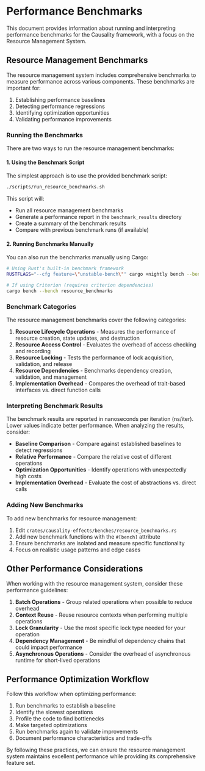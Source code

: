 # Performance Benchmarks

This document provides information about running and interpreting performance benchmarks for the Causality framework, with a focus on the Resource Management System.

## Resource Management Benchmarks

The resource management system includes comprehensive benchmarks to measure performance across various components. These benchmarks are important for:

1. Establishing performance baselines
2. Detecting performance regressions
3. Identifying optimization opportunities
4. Validating performance improvements

### Running the Benchmarks

There are two ways to run the resource management benchmarks:

#### 1. Using the Benchmark Script

The simplest approach is to use the provided benchmark script:

```bash
./scripts/run_resource_benchmarks.sh
```

This script will:
- Run all resource management benchmarks
- Generate a performance report in the `benchmark_results` directory
- Create a summary of the benchmark results
- Compare with previous benchmark runs (if available)

#### 2. Running Benchmarks Manually

You can also run the benchmarks manually using Cargo:

```bash
# Using Rust's built-in benchmark framework
RUSTFLAGS="--cfg feature=\"unstable-bench\"" cargo +nightly bench --bench resource_benchmarks

# If using Criterion (requires criterion dependencies)
cargo bench --bench resource_benchmarks
```

### Benchmark Categories

The resource management benchmarks cover the following categories:

1. **Resource Lifecycle Operations** - Measures the performance of resource creation, state updates, and destruction
2. **Resource Access Control** - Evaluates the overhead of access checking and recording
3. **Resource Locking** - Tests the performance of lock acquisition, validation, and release
4. **Resource Dependencies** - Benchmarks dependency creation, validation, and management
5. **Implementation Overhead** - Compares the overhead of trait-based interfaces vs. direct function calls

### Interpreting Benchmark Results

The benchmark results are reported in nanoseconds per iteration (ns/iter). Lower values indicate better performance. When analyzing the results, consider:

- **Baseline Comparison** - Compare against established baselines to detect regressions
- **Relative Performance** - Compare the relative cost of different operations
- **Optimization Opportunities** - Identify operations with unexpectedly high costs
- **Implementation Overhead** - Evaluate the cost of abstractions vs. direct calls

### Adding New Benchmarks

To add new benchmarks for resource management:

1. Edit `crates/causality-effects/benches/resource_benchmarks.rs`
2. Add new benchmark functions with the `#[bench]` attribute
3. Ensure benchmarks are isolated and measure specific functionality
4. Focus on realistic usage patterns and edge cases

## Other Performance Considerations

When working with the resource management system, consider these performance guidelines:

1. **Batch Operations** - Group related operations when possible to reduce overhead
2. **Context Reuse** - Reuse resource contexts when performing multiple operations
3. **Lock Granularity** - Use the most specific lock type needed for your operation
4. **Dependency Management** - Be mindful of dependency chains that could impact performance
5. **Asynchronous Operations** - Consider the overhead of asynchronous runtime for short-lived operations

## Performance Optimization Workflow

Follow this workflow when optimizing performance:

1. Run benchmarks to establish a baseline
2. Identify the slowest operations
3. Profile the code to find bottlenecks
4. Make targeted optimizations
5. Run benchmarks again to validate improvements
6. Document performance characteristics and trade-offs

By following these practices, we can ensure the resource management system maintains excellent performance while providing its comprehensive feature set. 